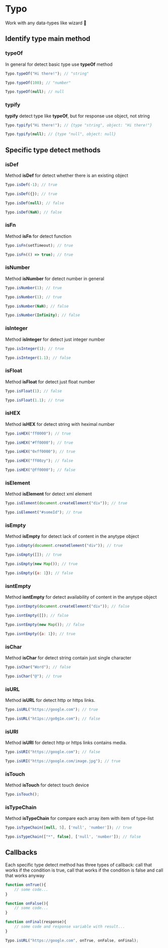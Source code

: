 # Typo
Work with any data-types like wizard 🌟

## Identify type main method 

### typeOf

In general for detect basic type use **typeOf** method

```javascript
Typo.typeOf("Hi there!"); // "string"

Typo.typeOf(100); // "number"

Typo.typeOf(null); // null
```

### typify

**typify** detect type like **typeOf**, but for response use object, not string

```javascript
Typo.typify("Hi there!"); // {type "string", object: "Hi there!"}

Typo.typify(null); // {type "null", object: null}
```

## Specific type detect methods 

### isDef

Method **isDef** for detect whether there is an existing object

```javascript
Typo.isDef(-1); // true

Typo.isDef({}); // true

Typo.isDef(null); // false

Typo.isDef(NaN); // false
```

### isFn

Method **isFn** for detect function

```javascript
Typo.isFn(setTimeout); // true

Typo.isFn(() => true); // true
```

### isNumber

Method **isNumber** for detect number in general

```javascript
Typo.isNumber(1); // true

Typo.isNumber(1); // true

Typo.isNumber(NaN); // false

Typo.isNumber(Infinity); // false
```

### isInteger

Method **isInteger** for detect just integer number

```javascript
Typo.isInteger(1); // true

Typo.isInteger(1.1); // false
```

### isFloat

Method **isFloat** for detect just float number

```javascript
Typo.isFloat(1); // false

Typo.isFloat(1.1); // true
```

### isHEX

Method **isHEX** for detect string with heximal number

```javascript
Typo.isHEX("ff0000"); // true

Typo.isHEX("#ff0000"); // true

Typo.isHEX("0xff0000"); // true

Typo.isHEX("ff00zy"); // false

Typo.isHEX("@ff0000"); // false
```

### isElement

Method **isElement** for detect xml element

```javascript
Typo.isElement(document.createElement("div")); // true

Typo.isElement("#someId"); // true
```

### isEmpty

Method **isEmpty** for detect lack of content in the anytype object

```javascript
Typo.isEmpty(document.createElement("div")); // true

Typo.isEmpty([]); // true

Typo.isEmpty(new Map()); // true

Typo.isEmpty({a: 1}); // false
```

### isntEmpty

Method **isntEmpty** for detect availability of content in the anytype object

```javascript
Typo.isntEmpty(document.createElement("div")); // false

Typo.isntEmpty([]); // false

Typo.isntEmpty(new Map()); // false

Typo.isntEmpty({a: 1}); // true
```

### isChar

Method **isChar** for detect string contain just single character

```javascript
Typo.isChar("Word"); // false

Typo.isChar("@"); // true
```

### isURL

Method **isURL** for detect http or https links.

```javascript
Typo.isURL("https://google.com"); // true

Typo.isURL("ht1ps://go0g1e.com"); // false
```

### isURI

Method **isURI** for detect http or https links contains media.

```javascript
Typo.isURI("https://google.com"); // false

Typo.isURI("https://google.com/image.jpg"); // true
```

### isTouch

Method **isTouch** for detect touch device

```javascript
Typo.isTouch();
```

### isTypeChain

Method **isTypeChain** for compare each array item with item of type-list 

```javascript
Typo.isTypeChain([null, 5], ['null', 'number']); // true

Typo.isTypeChain(["*", false], ['null', 'number']); // false
```

## Callbacks

Each specific type detect method has three types of callback: call that works if the condition is true, call that works if the condition is false
and call that works anyway

```javascript
function onTrue(){
    // some code...
}

function onFalse(){
    // some code...
}

function onFinal(response){
    // some code and response variable with result...
}

Typo.isURL("https://google.com", onTrue, onFalse, onFinal);
```
